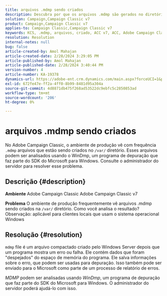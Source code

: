 ```yaml
---
title: arquivos .mdmp sendo criados
description: Descubra por que os arquivos .mdmp são gerados no diretório /var do Adobe Campaign Classic. Consulte o administrador do servidor.
solution: Campaign,Campaign Classic v7
product: Campaign,Campaign Classic v7
applies-to: Campaign Classic,Campaign Classic v7
keywords: KCS, .mdmp, arquivos, criado, ACC v7, ACC, Adobe Campaign Classic, Adobe Campaign Classic v7, Perguntas frequentes
resolution: Resolution
internal-notes: null
bug: false
article-created-by: Amol Mahajan
article-created-date: 2/28/2024 3:29:05 PM
article-published-by: Amol Mahajan
article-published-date: 2/28/2024 3:40:44 PM
version-number: 4
article-number: KA-19378
dynamics-url: https://adobe-ent.crm.dynamics.com/main.aspx?forceUCI=1&pagetype=entityrecord&etn=knowledgearticle&id=f0401c14-4ed6-ee11-9078-00224804dfb5
exl-id: 672fe47e-ff2a-4ff0-8b99-8481d95a304a
source-git-commit: 4d8871db475f268ad53522dc9ebfc5c2850853ad
workflow-type: tm+mt
source-wordcount: '206'
ht-degree: 0%

---
```


# arquivos .mdmp sendo criados


No Adobe Campaign Classic, o ambiente de produção vê com frequência `.mdmp` arquivos que estão sendo criados no `/var/` diretório. Esses arquivos podem ser analisados usando o WinDmp, um programa de depuração que faz parte do SDK do Microsoft para Windows. Consulte o administrador do servidor para resolver esse problema.

## Descrição {#description}


<b>Ambiente</b>
Adobe Campaign Classic Adobe Campaign Classic v7

<b>Problema</b>
O ambiente de produção frequentemente vê arquivos .mdmp sendo criados na `/var/` diretório. Como você analisa o resultado?
Observação: aplicável para clientes locais que usam o sistema operacional Windows


## Resolução {#resolution}


`mdmp` file é um arquivo compactado criado pelo Windows Server depois que um programa mostra um erro ou falha. Ele contém dados que foram &quot;despejados&quot; do espaço de memória do programa.
Ele salva informações sobre o erro, que podem ser usadas para depuração. Isso também pode ser enviado para o Microsoft como parte de um processo de relatório de erros.



*MDMP* podem ser analisadas usando *WinDmp*, um programa de depuração que faz parte do SDK do Microsoft para Windows. O administrador do servidor poderá ajudá-lo com isso.
